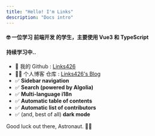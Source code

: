 ```yaml
---
title: "Hello! I'm Links"
description: "Docs intro"
---
```


#### 🤓 一位学习 前端开发 的学生，主要使用 Vue3 和 TypeScript

#### 持续学习中..

- 🥳 我的 Github : [Links426](https://github.com/Links426)
- 👨‍💻 个人博客 仓库 : [Links426's Blog](https://github.com/Links426)
- ✅ **Sidebar navigation**
- ✅ **Search (powered by Algolia)**
- ✅ **Multi-language i18n**
- ✅ **Automatic table of contents**
- ✅ **Automatic list of contributors**
- ✅ (and, best of all) **dark mode**

Good luck out there, Astronaut. 🧑‍🚀